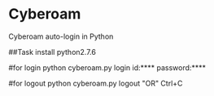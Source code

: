# Cyberoam
Cyberoam auto-login in Python

##Task
install python2.7.6 

#for login
python cyberoam.py login
 id:****
 password:****

#for logout
python cyberoam.py logout "OR" Ctrl+C
